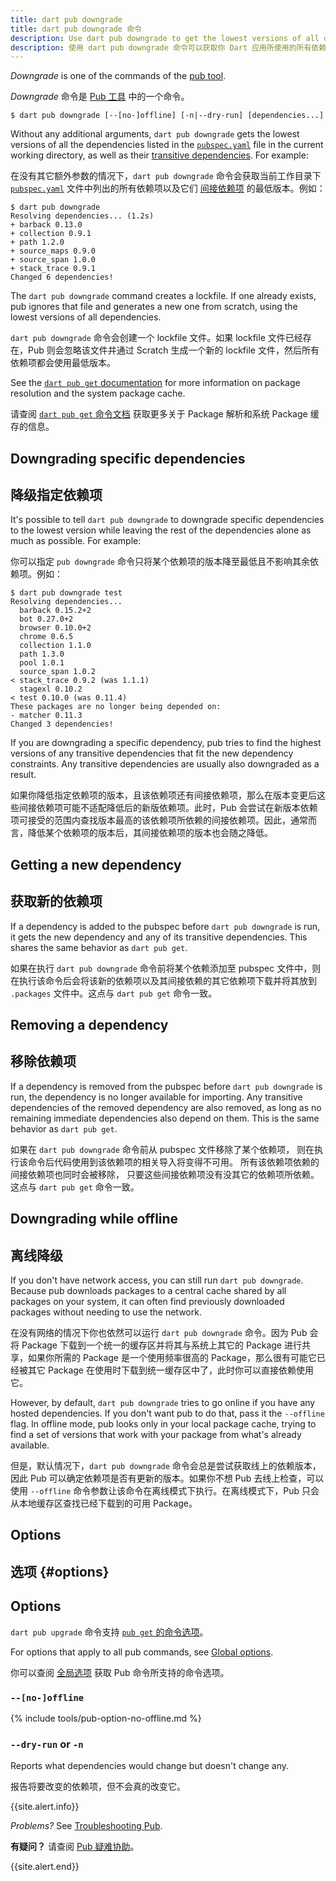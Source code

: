 ```yaml
---
title: dart pub downgrade
title: dart pub downgrade 命令
description: Use dart pub downgrade to get the lowest versions of all dependencies used by your Dart application.
description: 使用 dart pub downgrade 命令可以获取你 Dart 应用所使用的所有依赖项的最低版本。
---
```


_Downgrade_ is one of the commands of the [pub tool](/tools/pub/cmd).

_Downgrade_ 命令是 [Pub 工具](/tools/pub/cmd) 中的一个命令。

```nocode
$ dart pub downgrade [--[no-]offline] [-n|--dry-run] [dependencies...] 
```

Without any additional arguments, `dart pub downgrade` gets the lowest versions of
all the dependencies listed in the [`pubspec.yaml`](/tools/pub/pubspec) file
in the current working directory, as well as their [transitive
dependencies](/tools/pub/glossary#transitive-dependency).
For example:

在没有其它额外参数的情况下，`dart pub downgrade` 命令会获取当前工作目录下 [`pubspec.yaml`](/tools/pub/pubspec) 文件中列出的所有依赖项以及它们 [间接依赖项](/tools/pub/glossary#transitive-dependency) 的最低版本。例如：

```terminal
$ dart pub downgrade
Resolving dependencies... (1.2s)
+ barback 0.13.0
+ collection 0.9.1
+ path 1.2.0
+ source_maps 0.9.0
+ source_span 1.0.0
+ stack_trace 0.9.1
Changed 6 dependencies!
```

The `dart pub downgrade` command creates a lockfile. If one already exists,
pub ignores that file and generates a new one from scratch, using the lowest
versions of all dependencies.

`dart pub downgrade` 命令会创建一个 lockfile 文件。如果 lockfile 文件已经存在，Pub 则会忽略该文件并通过 Scratch 生成一个新的 lockfile 文件，然后所有依赖项都会使用最低版本。

See the [`dart pub get` documentation](/tools/pub/cmd/pub-get) for more information
on package resolution and the system package cache.

请查阅 [`dart pub get` 命令文档](/tools/pub/cmd/pub-get) 获取更多关于 Package 解析和系统 Package 缓存的信息。

## Downgrading specific dependencies

## 降级指定依赖项

It's possible to tell `dart pub downgrade` to downgrade specific dependencies to the
lowest version while leaving the rest of the dependencies alone as much as
possible. For example:

你可以指定 `pub downgrade` 命令只将某个依赖项的版本降至最低且不影响其余依赖项。例如：

```terminal
$ dart pub downgrade test
Resolving dependencies...
  barback 0.15.2+2
  bot 0.27.0+2
  browser 0.10.0+2
  chrome 0.6.5
  collection 1.1.0
  path 1.3.0
  pool 1.0.1
  source_span 1.0.2
< stack_trace 0.9.2 (was 1.1.1)
  stagexl 0.10.2
< test 0.10.0 (was 0.11.4)
These packages are no longer being depended on:
- matcher 0.11.3
Changed 3 dependencies!
```

If you are downgrading a specific dependency, pub tries to find the
highest versions of any transitive dependencies that fit the new dependency
constraints. Any transitive dependencies are usually also downgraded
as a result.

如果你降低指定依赖项的版本，且该依赖项还有间接依赖项，那么在版本变更后这些间接依赖项可能不适配降低后的新版依赖项。此时，Pub 会尝试在新版本依赖项可接受的范围内查找版本最高的该依赖项所依赖的间接依赖项。因此，通常而言，降低某个依赖项的版本后，其间接依赖项的版本也会随之降低。

## Getting a new dependency

## 获取新的依赖项

If a dependency is added to the pubspec before `dart pub downgrade` is run,
it gets the new dependency and any of its transitive dependencies.
This shares the same behavior as `dart pub get`.

如果在执行 `dart pub downgrade` 命令前将某个依赖添加至 pubspec 文件中，则在执行该命令后会将该新的依赖项以及其间接依赖的其它依赖项下载并将其放到 `.packages` 文件中。这点与 `dart pub get` 命令一致。

## Removing a dependency

## 移除依赖项

If a dependency is removed from the pubspec before `dart pub downgrade` is run,
the dependency is no longer available for importing.
Any transitive dependencies of the removed dependency are also removed,
as long as no remaining immediate dependencies also depend on them.
This is the same behavior as `dart pub get`.

如果在 `dart pub downgrade` 命令前从 pubspec 文件移除了某个依赖项，
则在执行该命令后代码使用到该依赖项的相关导入将变得不可用。
所有该依赖项依赖的间接依赖项也同时会被移除，
只要这些间接依赖项没有没其它的依赖项所依赖。
这点与 `dart pub get` 命令一致。

## Downgrading while offline

## 离线降级

If you don't have network access, you can still run `dart pub downgrade`.
Because pub downloads packages to a central cache shared by all packages
on your system, it can often find previously downloaded packages
without needing to use the network.

在没有网络的情况下你也依然可以运行 `dart pub downgrade` 命令。因为 Pub 会将 Package 下载到一个统一的缓存区并将其与系统上其它的 Package 进行共享，如果你所需的 Package 是一个使用频率很高的 Package，那么很有可能它已经被其它 Package 在使用时下载到统一缓存区中了，此时你可以直接依赖使用它。

However, by default, `dart pub downgrade` tries to go online if you
have any hosted dependencies.
If you don't want pub to do that, pass it the `--offline` flag.
In offline mode, pub looks only in your local package cache,
trying to find a set of versions that work with your package from what's already
available.

但是，默认情况下，`dart pub downgrade` 命令会总是尝试获取线上的依赖版本，因此 Pub 可以确定依赖项是否有更新的版本。如果你不想 Pub 去线上检查，可以使用 `--offline` 命令参数让该命令在离线模式下执行。在离线模式下，Pub 只会从本地缓存区查找已经下载到的可用 Package。


## Options

## 选项 {#options}

## Options

`dart pub upgrade` 命令支持 [`pub get` 的命令选项](/tools/pub/cmd/pub-get#options)。

For options that apply to all pub commands, see
[Global options](/tools/pub/cmd#global-options).

你可以查阅 [全局选项](/tools/pub/cmd#global-options) 获取 Pub 命令所支持的命令选项。

### `--[no-]offline`

{% include tools/pub-option-no-offline.md %}

### `--dry-run` or `-n`

Reports what dependencies would change but doesn't change any.

报告将要改变的依赖项，但不会真的改变它。

{{site.alert.info}}

  *Problems?*
  See [Troubleshooting Pub](/tools/pub/troubleshoot).

  **有疑问？** 请查阅 [Pub 疑难协助](/tools/pub/troubleshoot)。

{{site.alert.end}}
